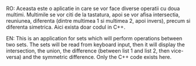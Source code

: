 RO:
Aceasta este o aplicatie in care se vor face diverse operatii cu doua multimi. Multimile se vor citi de la tastatura, 
apoi se vor afisa intersectia, reuniunea, diferenta (dintre multimea 1 si multimea 2, apoi invers), precum si diferenta
simetrica.
Aici exista doar codul in C++.

EN:
This is an application for sets which will perform operations between two sets. The sets will be read from keyboard input,
then it will display the intersection, the union, the difference (between list 1 and list 2, then vice-versa) and the
symmetric difference.
Only the C++ code exists here.
